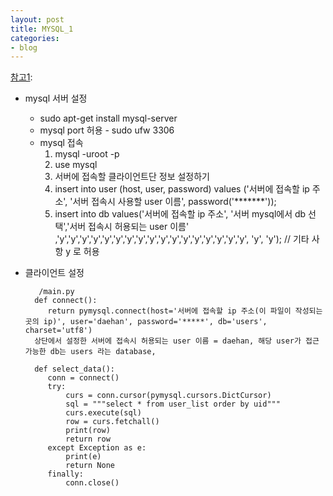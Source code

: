 ```yaml
---
layout: post
title: MYSQL_1
categories:
- blog
---
```





[참고1]:


* mysql 서버 설정
  * sudo apt-get install mysql-server
  * mysql port 허용 - sudo ufw 3306
  * mysql 접속
    1. mysql -uroot -p
    2. use mysql
    3. 서버에 접속할 클라이언트단 정보 설정하기
    4. insert into user (host, user, password) values ('서버에 접속할 ip 주소', '서버 접속시 사용할 user 이름', password('*******'));
    5. insert into db values('서버에 접속할 ip 주소', '서버 mysql에서 db 선택','서버 접속시 허용되는 user 이름' ,'y','y','y','y','y','y','y','y','y','y','y','y','y','y','y','y','y', 'y', 'y');  // 기타 사항 y 로 허용
    

* 클라이언트 설정
    
    
    
         /main.py
        def connect():
           return pymysql.connect(host='서버에 접속할 ip 주소(이 파일이 작성되는 곳의 ip)', user='daehan', password='*****', db='users', charset='utf8')
        상단에서 설정한 서버에 접속시 허용되는 user 이름 = daehan, 해당 user가 접근 가능한 db는 users 라는 database, 

        def select_data():
           conn = connect()
           try:
               curs = conn.cursor(pymysql.cursors.DictCursor)
               sql = """select * from user_list order by uid"""
               curs.execute(sql)
               row = curs.fetchall()
               print(row)
               return row
           except Exception as e:
               print(e)
               return None
           finally:
               conn.close()





[참고1]:http://faq.hostway.co.kr/Linux_DB/1286
